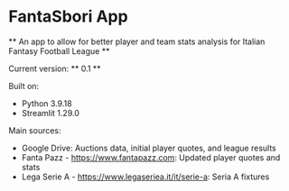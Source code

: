 # FantaSbori App 

** An app to allow for better player and team stats analysis for Italian Fantasy Football League **

Current version: ** 0.1 **

Built on:

* Python 3.9.18
* Streamlit 1.29.0

Main sources:

* Google Drive: Auctions data, initial player quotes, and league results
* Fanta Pazz - https://www.fantapazz.com: Updated player quotes and stats
* Lega Serie A - https://www.legaseriea.it/it/serie-a: Seria A fixtures